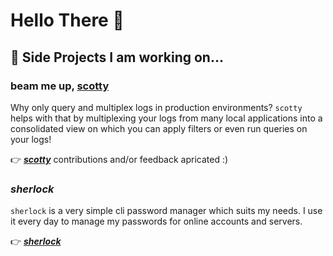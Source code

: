 # Hello There 🖖

<!-- ## About me

I am 23 year software engineer who got hooked on programming 🥴. In my free time I try to do cool things however many of them are just things 

Already during my studies I got very excited about distributed systems and their way of working. This is one of the reasons I am hacking in #golang for the last two years now! So much fun 😇 -->

## 🔭 Side Projects I am working on...

<!-- ### ***weeat***

[weeat](https://github.com/KonstantinGasser/weeat) is an open network for sharing information about food nutrition values, recipes and allows you to generate meal-plans for you. Got annoyed that all the exiting apps hit you with a pay-walls..

👉 go check it out ***[weeat](https://github.com/KonstantinGasser/weeat)*** , feedback and contributions are very much appreciated :)  -->

### beam me up, [scotty](https://github.com/KonstantinGasser/scotty)
Why only query and multiplex logs in production environments? `scotty` helps with that by multiplexing your logs from many local applications into a consolidated view on which you can apply filters or even run queries on your logs!

👉 ***[scotty](https://github.com/KonstantinGasser/scotty)*** contributions and/or feedback apricated :)

### ***sherlock***
`sherlock` is a very simple cli password manager which suits my needs. I use it every day to manage my passwords for online accounts and servers. 

👉 ***[sherlock](https://github.com/KonstantinGasser/sherlock)*** 
